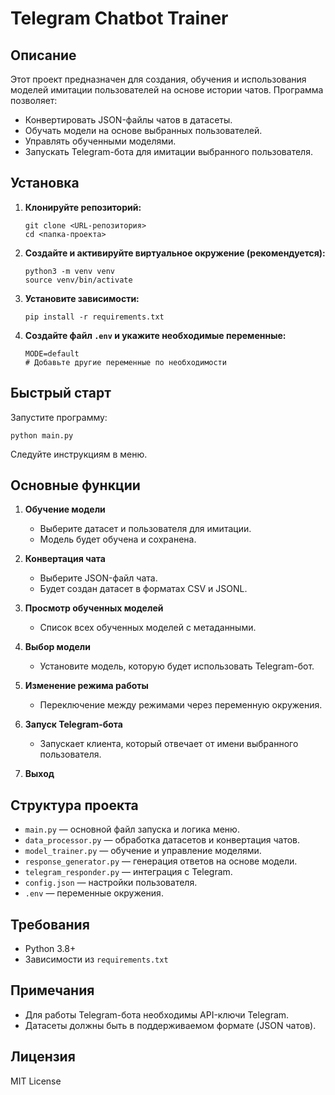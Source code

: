 # Telegram Chatbot Trainer

## Описание

Этот проект предназначен для создания, обучения и использования моделей имитации пользователей на основе истории чатов. Программа позволяет:

- Конвертировать JSON-файлы чатов в датасеты.
- Обучать модели на основе выбранных пользователей.
- Управлять обученными моделями.
- Запускать Telegram-бота для имитации выбранного пользователя.

## Установка

1. **Клонируйте репозиторий:**
   ```
   git clone <URL-репозитория>
   cd <папка-проекта>
   ```

2. **Создайте и активируйте виртуальное окружение (рекомендуется):**
   ```
   python3 -m venv venv
   source venv/bin/activate
   ```

3. **Установите зависимости:**
   ```
   pip install -r requirements.txt
   ```

4. **Создайте файл `.env` и укажите необходимые переменные:**
   ```
   MODE=default
   # Добавьте другие переменные по необходимости
   ```

## Быстрый старт

Запустите программу:
```
python main.py
```

Следуйте инструкциям в меню.

## Основные функции

1. **Обучение модели**
   - Выберите датасет и пользователя для имитации.
   - Модель будет обучена и сохранена.

2. **Конвертация чата**
   - Выберите JSON-файл чата.
   - Будет создан датасет в форматах CSV и JSONL.

3. **Просмотр обученных моделей**
   - Список всех обученных моделей с метаданными.

4. **Выбор модели**
   - Установите модель, которую будет использовать Telegram-бот.

5. **Изменение режима работы**
   - Переключение между режимами через переменную окружения.

6. **Запуск Telegram-бота**
   - Запускает клиента, который отвечает от имени выбранного пользователя.

7. **Выход**

## Структура проекта

- `main.py` — основной файл запуска и логика меню.
- `data_processor.py` — обработка датасетов и конвертация чатов.
- `model_trainer.py` — обучение и управление моделями.
- `response_generator.py` — генерация ответов на основе модели.
- `telegram_responder.py` — интеграция с Telegram.
- `config.json` — настройки пользователя.
- `.env` — переменные окружения.

## Требования

- Python 3.8+
- Зависимости из `requirements.txt`

## Примечания

- Для работы Telegram-бота необходимы API-ключи Telegram.
- Датасеты должны быть в поддерживаемом формате (JSON чатов).

## Лицензия

MIT License
